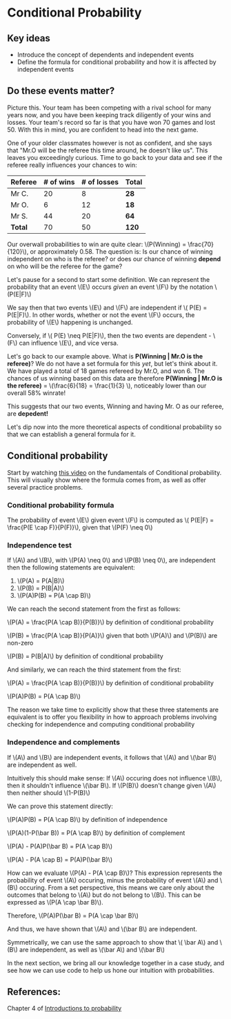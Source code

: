 # Conditional Probability

## Key ideas
- Introduce the concept of dependents and independent events
- Define the formula for conditional probability and how it is affected by independent events

## Do these events matter?
Picture this. Your team has been competing with a rival school for many years now, and you have been keeping track diligently of your wins and losses. Your team's record so far is that you have won 70 games and lost 50. With this in mind, you are confident to head into the next game.

One of your older classmates however is not as confident, and she says that "Mr.O will be the referee this time around, he doesn't like us". This leaves you exceedingly curious. Time to go back to your data and see if the referee really influences your chances to win:

|Referee|# of wins|# of losses| Total |
|-|-|-|-|
|Mr C.|20|8|**28**|
|Mr O.|6|12|**18**|
|Mr S.|44|20|**64**|
|**Total**|70|50| **120**|

Our overwall probabilities to win are quite clear: \\(P(Winning) = \frac{70}{120}\\), or approximately 0.58.  The question is: Is our chance of winning independent on who is the referee? or does our chance of winning **depend** on who will be the referee for the game?

Let's pause for a second to start some definition. We can represent the probability that an event \\(E\\) occurs *given* an event \\(F\\) by the notation \\(P(E|F)\\) 

We say then that two events \\(E\\) and \\(F\\) are independent if \\( P(E) = P(E|F)\\). In other words, whether or not the event \\(F\\) occurs, the probability of \\(E\\) happening is unchanged.

Conversely, if \\( P(E) \neq P(E|F)\\), then the two events are dependent - \\(F\\) can influence \\(E\\), and vice versa.

Let's go back to our example above. What is **P(Winning | Mr.O is the referee)**? We do not have a set formula for this *yet*, but let's think about it. We have played a total of 18 games refereed by Mr.O, and won 6. The chances of us winning based on this data are therefore **P(Winning | Mr.O is the referee)** = \\(\frac{6}{18} = \frac{1}{3} \\), noticeably lower than our overall 58% winrate!

This suggests that our two events, Winning and having Mr. O as our referee, are **depedent!** 

Let's dip now into the more theoretical aspects of conditional probability so that we can establish a general formula for it.

## Conditional probability

Start by watching [this video](https://www.youtube.com/watch?v=bgCMjHzXTXs&ab_channel=jbstatistics) on the fundamentals of Conditional probability. This will visually show where the formula comes from, as well as offer several practice problems.

### Conditional probability formula
The probability of event \\(E\\) given event \\(F\\) is computed as \\( P(E|F) = \frac{P(E \cap F)}{P(F)}\\), given that \\(P(F) \neq 0\\)

### Independence test
If \\(A\\) and \\(B\\), with \\(P(A) \neq 0\\) and \\(P(B) \neq 0\\), are independent then the following statements are equivalent: 

1. \\(P(A) = P(A|B)\\)
2. \\(P(B) = P(B|A)\\)
3. \\(P(A)P(B) = P(A \cap B)\\)

We can reach the second statement from the first as follows: 

\\(P(A) = \frac{P(A \cap B)}{P(B)}\\) by definition of conditional probability

\\(P(B) = \frac{P(A \cap B)}{P(A)}\\) given that both \\(P(A)\\) and \\(P(B)\\) are non-zero

\\(P(B) = P(B|A)\\) by definition of conditional probability

And similarly, we can reach the third statement from the first: 

\\(P(A) = \frac{P(A \cap B)}{P(B)}\\) by definition of conditional probability

\\(P(A)P(B) = P(A \cap B)\\)

The reason we take time to explicitly show that these three statements are equivalent is to offer you flexibility in how to approach problems involving checking for independence and computing conditional probability

### Independence and complements

If \\(A\\) and \\(B\\) are independent events, it follows that \\(A\\) and \\(\bar B\\) are independent as well. 

Intuitively this should make sense: If \\(A\\) occuring does not influence \\(B\\), then it shouldn't influence \\(\bar B\\). If \\(P(B)\\) doesn't change given \\(A\\) then neither should \\(1-P(B)\\)

We can prove this statement directly:

\\(P(A)P(B) = P(A \cap B)\\) by definition of independence

\\(P(A)(1-P(\bar B)) = P(A \cap B)\\) by definition of complement

\\(P(A) - P(A)P(\bar B) = P(A \cap B)\\)

\\(P(A) - P(A \cap B) = P(A)P(\bar B)\\)

How can we evaluate \\(P(A) - P(A \cap B)\\)? This expression represents the probability of event \\(A\\) occuring, minus the probability of event \\(A\\) and \\(B\\) occuring. From a set perspective, this means we care only about the outcomes that belong to \\(A\\) but do not belong to \\(B\\). This can be expressed as \\(P(A \cap \bar B)\\). 

Therefore, \\(P(A)P(\bar B) = P(A \cap \bar B)\\)

And thus, we have shown that \\(A\\) and \\(\bar B\\) are independent.

Symmetrically, we can use the same approach to show that \\( \bar A\\) and \\(B\\) are independent, as well as \\(\bar A\\) and \\(\bar B\\) 

In the next section, we bring all our knowledge together in a case study, and see how we can use code to help us hone our intuition with probabilities.


## References:

Chapter 4 of [Introductions to probability](https://open.umn.edu/opentextbooks/textbooks/21)
